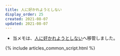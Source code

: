 ```yaml
---
title: 人に好かれようとしない
display_order: 25
created: 2021-08-07
updated: 2021-08-07
---
```

- 当メモは、[人に好かれようとしない](https://thinktwice.tech/life/human_relations/dont_try_to_get_people_to_like_you/)へ移管しました。

{% include articles_common_script.html %}

